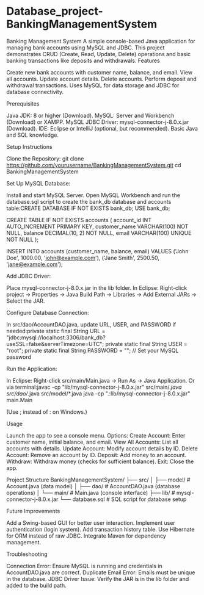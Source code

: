 # Database_project-BankingManagementSystem
Banking Management System
A simple console-based Java application for managing bank accounts using MySQL and JDBC. This project demonstrates CRUD (Create, Read, Update, Delete) operations and basic banking transactions like deposits and withdrawals.
Features

Create new bank accounts with customer name, balance, and email.
View all accounts.
Update account details.
Delete accounts.
Perform deposit and withdrawal transactions.
Uses MySQL for data storage and JDBC for database connectivity.

Prerequisites

Java JDK: 8 or higher (Download).
MySQL: Server and Workbench (Download) or XAMPP.
MySQL JDBC Driver: mysql-connector-j-8.0.x.jar (Download).
IDE: Eclipse or IntelliJ (optional, but recommended).
Basic Java and SQL knowledge.

Setup Instructions

Clone the Repository:
git clone https://github.com/yourusername/BankingManagementSystem.git
cd BankingManagementSystem


Set Up MySQL Database:

Install and start MySQL Server.
Open MySQL Workbench and run the database.sql script to create the bank_db database and accounts table:CREATE DATABASE IF NOT EXISTS bank_db;
USE bank_db;

CREATE TABLE IF NOT EXISTS accounts (
    account_id INT AUTO_INCREMENT PRIMARY KEY,
    customer_name VARCHAR(100) NOT NULL,
    balance DECIMAL(10, 2) NOT NULL,
    email VARCHAR(100) UNIQUE NOT NULL
);

INSERT INTO accounts (customer_name, balance, email) VALUES
('John Doe', 1000.00, 'john@example.com'),
('Jane Smith', 2500.50, 'jane@example.com');




Add JDBC Driver:

Place mysql-connector-j-8.0.x.jar in the lib folder.
In Eclipse: Right-click project → Properties → Java Build Path → Libraries → Add External JARs → Select the JAR.


Configure Database Connection:

In src/dao/AccountDAO.java, update URL, USER, and PASSWORD if needed:private static final String URL = "jdbc:mysql://localhost:3306/bank_db?useSSL=false&serverTimezone=UTC";
private static final String USER = "root";
private static final String PASSWORD = ""; // Set your MySQL password




Run the Application:

In Eclipse: Right-click src/main/Main.java → Run As → Java Application.
Or via terminal:javac -cp "lib/mysql-connector-j-8.0.x.jar" src/main/*.java src/dao/*.java src/model/*.java
java -cp ".:lib/mysql-connector-j-8.0.x.jar" main.Main

(Use ; instead of : on Windows.)



Usage

Launch the app to see a console menu.
Options:
Create Account: Enter customer name, initial balance, and email.
View All Accounts: List all accounts with details.
Update Account: Modify account details by ID.
Delete Account: Remove an account by ID.
Deposit: Add money to an account.
Withdraw: Withdraw money (checks for sufficient balance).
Exit: Close the app.



Project Structure
BankingManagementSystem/
├── src/
│   ├── model/          # Account.java (data model)
│   ├── dao/            # AccountDAO.java (database operations)
│   └── main/           # Main.java (console interface)
├── lib/                # mysql-connector-j-8.0.x.jar
└── database.sql        # SQL script for database setup

Future Improvements

Add a Swing-based GUI for better user interaction.
Implement user authentication (login system).
Add transaction history table.
Use Hibernate for ORM instead of raw JDBC.
Integrate Maven for dependency management.

Troubleshooting

Connection Error: Ensure MySQL is running and credentials in AccountDAO.java are correct.
Duplicate Email Error: Emails must be unique in the database.
JDBC Driver Issue: Verify the JAR is in the lib folder and added to the build path.

